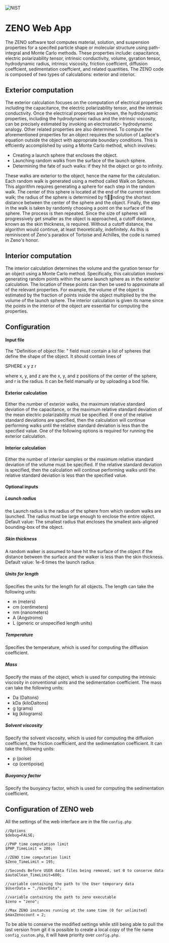 ![NIST](https://nccoe.nist.gov/sites/all/themes/custom/nccoe2x/asset/img/NIST_logo.svg)
# ZENO Web App

The ZENO software tool computes material, solution, and suspension properties
for a specifed particle shape or molecular structure using path-integral and
Monte Carlo methods. These properties include: capacitance, electric
polarizability tensor, intrinsic conductivity, volume, gyration tensor,
hydrodynamic radius, intrinsic viscosity, friction coeffcient, diffusion
coeffcient, sedimentation coeffcient, and related quantities. The ZENO code is
composed of two types of calculations: exterior and interior.

## Exterior computation

The exterior calculation focuses on the computation of electrical properties
including the capacitance, the electric polarizability tensor, and the intrinsic
conductivity. Once the electrical properties are known, the hydrodynamic
properties, including the hydrodynamic radius and the intrinsic viscosity, can
be precisely estimated by invoking an electrostatic- hydrodynamic analogy. Other
related properties are also determined. To compute the aforementioned properties
for an object requires the solution of Laplace's equation outside the object
with appropriate boundary conditions. This is effciently accomplished by using
a Monte Carlo method, which involves:
* Creating a launch sphere that encloses the object.
* Launching random walks from the surface of the launch sphere.
* Determining the fate of such walks: if they hit the object or go to infinity.

These walks are exterior to the object, hence the name for the
calculation. Each random walk is generated using a method called Walk on
Spheres. This algorithm requires generating a sphere for each step in the random
walk. The center of this sphere is located at the end of the current random
walk; the radius of the sphere is determined by finding the shortest distance
between the center of the sphere and the object. Finally, the step in the walk
is taken by randomly choosing a point on the surface of the sphere. The process
is then repeated. Since the size of spheres will progressively get smaller as
the object is approached, a cutoff distance, known as the skin thickness, is
required. Without a cutoff distance, the algorithm would continue, at least
theoretically, indefinitely. As this is reminiscent of Zeno's paradox of
Tortoise and Achilles, the code is named in Zeno's honor.

## Interior computation

The interior calculation determines the volume and the gyration tensor for an
object using a Monte Carlo method. Specifically, this calculation involves
generating random points within the same launch sphere as in the exterior
calculation. The location of these points can then be used to approximate all of
the relevant properties. For example, the volume of the object is estimated by
the fraction of points inside the object multiplied by the the volume of the
launch sphere. The interior calculation is given its name since the points in
the interior of the object are essential for computing the properties.


## Configuration
#### Input file


The "Definition of object file: " field must contain a list of spheres that
define the shape of the object.  It should contain lines of

SPHERE x y z r

where x, y, and z are the x, y, and z positions of the center of the sphere, and
r is the radius. It can be field manually or by uploading a bod file.


#### Exterior calculation

Either the number of exterior walks, the maximum relative standard deviation of
the capacitance, or the maximum relative standard deviation of the mean electric
polarizability must be specified. If one of the relative standard deviations are
specified, then the calculation will continue performing walks until the
relative standard deviation is less than the specified value. One of the
following options is required for running the exterior calculation.

#### Interior calculation

Either the number of interior samples or the maximum relative standard deviation
of the volume must be specified. If the relative standard deviation is
specified, then the calculation will continue performing walks until the
relative standard deviation is less than the specified value.   

#### Optional inputs
##### Launch radius

the Launch radius is the radius of the sphere from which random walks are
launched. The radius must be large enough to enclose the entire object.  Default
value:  The smallest radius that encloses the smallest axis-aligned bounding-box
of the object.

##### Skin thickness

A random walker is assumed to have hit the surface of the object if the distance
between the surface and the walker is less than the skin thickness.  Default
value:  1e-6 times the launch radius


##### Units for length

Specifies the units for the length for all objects.
The length can take the following units:

* m (meters)
* cm (centimeters)
* nm (nanometers)
* A (Angstroms)
* L (generic or unspecified length units)

##### Temperature

Specifies the temperature, which is used for computing the diffusion coefficient.

##### Mass

Specify the mass of the object, which is used for computing the intrinsic
viscosity in conventional units and the sedimentation coefficient. The mass can
take the following units:
* Da (Daltons)
* kDa (kiloDaltons)
* g (grams)
* kg (kilograms)

##### Solvent viscosity

Specify the solvent viscosity, which is used for computing the diffusion
coefficient, the friction coefficient, and the sedimentation coefficient. It can
take the following units:
* p (poise)
* cp (centipoise)



##### Buoyancy factor
Specify the buoyancy factor, which is used for computing the sedimentation
coefficient.

## Configuration of ZENO web

All the settings of the web interface are in the file `config.php`

    //Options
    $debug=FALSE;

    //PHP time computation limit
    $PHP_TimeLimit = 200;

    //ZENO time computation limit
    $Zeno_TimeLimit = 195;

    //Seconds Before USER data files being removed, set 0 to conserve data
    $autoClean_TimeLimit=600;

    //variable containing the path to the User temporary data
    $UserData = "./UserData";

    //variable containing the path to zeno executable
    $zeno = "zeno";

    //Max ZENO instances running at the same time (0 for unlimited)
    $maxZenocount = 2;

To be able to conserve the modified settings while still being able to pull the last version from git it is possible to create a local copy of the file name `config_custom.php`, it will have priority over `config.php`.
